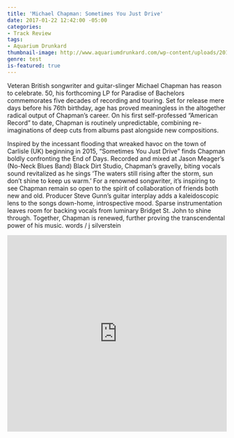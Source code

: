 ```yaml
---
title: 'Michael Chapman: Sometimes You Just Drive'
date: 2017-01-22 12:42:00 -05:00
categories:
- Track Review
tags:
- Aquarium Drunkard
thumbnail-image: http://www.aquariumdrunkard.com/wp-content/uploads/2016/11/Michael-Chapman-50-2-web-Constance-Mensh.jpg
genre: test
is-featured: true
---
```


Veteran British songwriter and guitar-slinger Michael Chapman has reason to celebrate. 50, his forthcoming LP for Paradise of Bachelors commemorates five decades of recording and touring.  Set for release mere days before his 76th birthday, age has proved meaningless in the altogether radical output of Chapman’s career. On his first self-professed “American Record” to date, Chapman is routinely unpredictable, combining re-imaginations of deep cuts from albums past alongside new compositions.

Inspired by the incessant flooding that wreaked havoc on the town of Carlisle (UK) beginning in 2015, “Sometimes You Just Drive” finds Chapman boldly confronting the End of Days. Recorded and mixed at Jason Meager’s (No-Neck Blues Band) Black Dirt Studio, Chapman’s gravelly, biting vocals sound revitalized as he sings ‘The waters still rising after the storm, sun don’t shine to keep us warm.’  For a renowned songwriter, it’s inspiring to see Chapman remain so open to the spirit of collaboration of friends both new and old. Producer Steve Gunn’s guitar interplay adds a kaleidoscopic lens to the songs down-home, introspective mood. Sparse instrumentation leaves room for backing vocals from luminary Bridget St. John to shine through. Together, Chapman is renewed, further proving the transcendental power of his music. words / j silverstein

<iframe width="100%" height="450" scrolling="no" frameborder="no" src="https://w.soundcloud.com/player/?url=https%3A//api.soundcloud.com/playlists/236630109&color=ff5500&auto_play=false&hide_related=false&show_comments=true&show_user=true&show_reposts=false"></iframe>